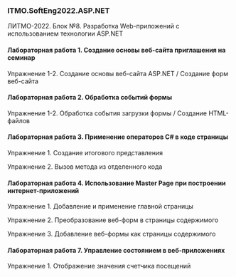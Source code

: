### ITMO.SoftEng2022.ASP.NET
ЛИТМО-2022. Блок №8. Разработка Web-приложений с использованием технологии ASP.NET

#### Лабораторная работа 1. Создание основы веб-сайта приглашения на семинар
Упражнение 1-2. Создание основы веб-сайта ASP.NET / Создание форм веб-сайта
#### Лабораторная работа 2. Обработка событий формы
Упражнение 1-2. Обработка события загрузки формы / Создание HTML-файлов
#### Лабораторная работа 3. Применение операторов C# в коде страницы
Упражнение 1. Создание итогового представления

Упражнение 2. Вызов метода из отделенного кода
#### Лабораторная работа 4. Использование Master Page при построении интернет-приложений
Упражнение 1. Добавление и применение главной страницы

Упражнение 2. Преобразование веб-форм в страницы содержимого

Упражнение 3. Добавление веб-формы как страницы содержимого
#### Лабораторная работа 7. Управление состоянием в веб-приложениях
Упражнение 1. Отображение значения счетчика посещений 
